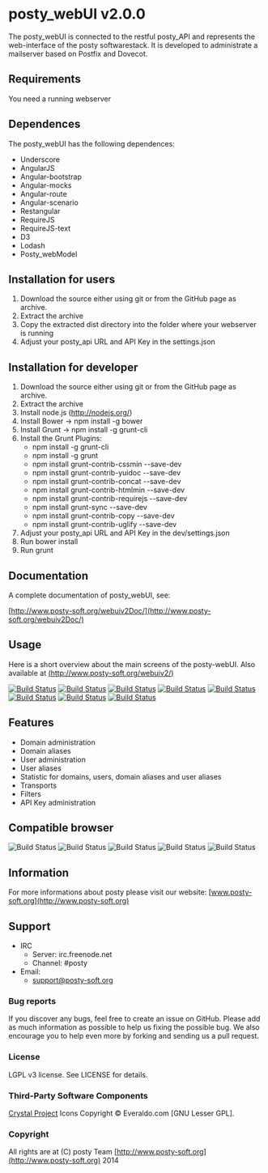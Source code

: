 # posty\_webUI v2.0.0

The posty\_webUI is connected to the restful posty\_API and represents the web-interface of the posty softwarestack. It is developed to administrate a mailserver based on Postfix and Dovecot.


## Requirements

You need a running webserver 


## Dependences

The posty\_webUI has the following dependences:

* Underscore
* AngularJS
* Angular-bootstrap
* Angular-mocks
* Angular-route
* Angular-scenario
* Restangular
* RequireJS
* RequireJS-text
* D3
* Lodash
* Posty\_webModel


## Installation for users

1.  Download the source either using git or from the GitHub page as archive.
2.  Extract the archive
3.  Copy the extracted dist directory into the folder where your webserver is running
4.  Adjust your posty\_api URL and API Key in the settings.json


## Installation for developer

1.  Download the source either using git or from the GitHub page as archive.
2.  Extract the archive
3.  Install node.js (http://nodejs.org/)
4.	Install Bower -> npm install -g bower
5.	Install Grunt -> npm install -g grunt-cli
6.	Install the Grunt Plugins:
	*	npm install -g grunt-cli
	*	npm install -g grunt
	*	npm install grunt-contrib-cssmin --save-dev
	*	npm install grunt-contrib-yuidoc --save-dev
	*	npm install grunt-contrib-concat --save-dev
	*	npm install grunt-contrib-htmlmin --save-dev
	*	npm install grunt-contrib-requirejs --save-dev
	*	npm install grunt-sync --save-dev
	*	npm install grunt-contrib-copy --save-dev
	*	npm install grunt-contrib-uglify --save-dev
7.  Adjust your posty\_api URL and API Key in the dev/settings.json
8.	Run bower install
9.  Run grunt

## Documentation

A complete documentation of posty_webUI, see:

[http://www.posty-soft.org/webuiv2Doc/](http://www.posty-soft.org/webuiv2Doc/)

## Usage

Here is a short overview about the main screens of the posty-webUI.
Also available at [(http://www.posty-soft.org/webuiv2/)](http://www.posty-soft.org/webuiv2/)

[![Build Status](http://posty-soft.org/img/select_a_server_v2.png)](http://www.posty-soft.org/webuiv2/)
[![Build Status](http://posty-soft.org/img/dashboard_v2.png)](http://www.posty-soft.org/webuiv2/)
[![Build Status](http://posty-soft.org/img/domain_v2.png)](http://www.posty-soft.org/webuiv2/#/view_domain)
[![Build Status](http://posty-soft.org/img/domainAliase_v2.png)](http://www.posty-soft.org/webuiv2/#/view_domain)
[![Build Status](http://posty-soft.org/img/user_v2.png)](http://www.posty-soft.org/webuiv2/#/view_account)
[![Build Status](http://posty-soft.org/img/userAliase_v2.png)](http://www.posty-soft.org/webuiv2/#/view_account)
[![Build Status](http://posty-soft.org/img/transport_v2.png)](http://www.posty-soft.org/webuiv2/#/view_transport)
[![Build Status](http://posty-soft.org/img/summary_v2.png)](http://www.posty-soft.org/webuiv2/#/view_summary)



## 	Features

* Domain administration
* Domain aliases
* User administration
* User aliases
* Statistic for domains, users, domain aliases and user aliases
* Transports
* Filters
* API Key administration

## Compatible browser

![Build Status](http://posty-soft.org/img/chrome_small.png)
![Build Status](http://posty-soft.org/img/firefox_small.png)
![Build Status](http://posty-soft.org/img/opera_small.png)
![Build Status](http://posty-soft.org/img/safari_small.png)
![Build Status](http://posty-soft.org/img/ie_small.png)  

## Information

For more informations about posty please visit our website:
[www.posty-soft.org](http://www.posty-soft.org)

## Support

* IRC
	* Server: irc.freenode.net
	* Channel: #posty
* Email:
	* support@posty-soft.org

### Bug reports

If you discover any bugs, feel free to create an issue on GitHub. Please add as much information as possible to help us fixing the possible bug. We also encourage you to help even more by forking and sending us a pull request.

### License

LGPL v3 license. See LICENSE for details.

### Third-Party Software Components

[Crystal Project](http://www.everaldo.com/crystal) Icons Copyright © Everaldo.com [GNU Lesser GPL].

### Copyright

All rights are at (C) posty Team [http://www.posty-soft.org](http://www.posty-soft.org) 2014